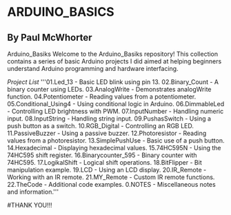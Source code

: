 # ARDUINO_BASICS

## By Paul McWhorter

Arduino_Basiks
Welcome to the Arduino_Basiks repository! This collection contains a series of basic Arduino projects I did aimed at helping beginners understand Arduino programming and hardware interfacing.

_Project List_
'''01.Led_13 - Basic LED blink using pin 13.
02.Binary_Count - A binary counter using LEDs.
03.AnalogWrite - Demonstrates analogWrite function.
04.Potentiometer - Reading values from a potentiometer.
05.Conditional_Using4 - Using conditional logic in Arduino.
06.DimmableLed - Controlling LED brightness with PWM.
07.InputNumber - Handling numeric input.
08.InputString - Handling string input.
09.PushasSwitch - Using a push button as a switch.
10.RGB_Digital - Controlling an RGB LED.
11.PassiveBuzzer - Using a passive buzzer.
12.Photoresistor - Reading values from a photoresistor.
13.SimplePushUse - Basic use of a push button.
14.Hexadecimal - Displaying hexadecimal values.
15.74HC595N - Using the 74HC595 shift register.
16.Binarycounter_595 - Binary counter with 74HC595.
17.LogikalShift - Logical shift operations.
18.BitFlipper - Bit manipulation example.
19.LCD - Using an LCD display.
20.IR_Remote - Working with an IR remote.
21.MY_Remote - Custom IR remote functions.
22.TheCode - Additional code examples.
0.NOTES - Miscellaneous notes and information.'''

#THANK YOU!!!